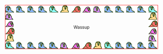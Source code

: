 <!--
**bentondecusin/bentondecusin** is a ✨ _special_ ✨ repository because its `README.md` (this file) appears on your GitHub profile.

Here are some ideas to get you started:

- 🔭 I’m currently working on ...
- 🌱 I’m currently learning ...
- 👯 I’m looking to collaborate on ...
- 🤔 I’m looking for help with ...
- 💬 Ask me about ...
- 📫 How to reach me: ...
- 😄 Pronouns: ...
- ⚡ Fun fact: ...
-->
<div style="border: 1px red solid">
  <div style="display:flex;
      flex-direction: row;
      justify-content: space-between;">
      <img src="./wave1parrot.gif">
      <img src="./wave2parrot.gif">
      <img src="./wave3parrot.gif">
      <img src="./wave4parrot.gif">
      <img src="./wave5parrot.gif">
      <img src="./wave6parrot.gif">
      <img src="./wave7parrot.gif">
      <img src="./wave8parrot.gif">
      <img src="./wave9parrot.gif">
      <img src="./wave1parrot.gif">
      <img src="./wave2parrot.gif">
      <img src="./wave3parrot.gif">
      <img src="./wave4parrot.gif">      
      <img src="./wave5parrot.gif">
    </div>
  <div style="display:flex;
      flex-direction: row;
      justify-content: space-between;">
      <div style="display:flex;
      flex-direction: column-reverse;
      justify-content: space-between;">
        <img src="./wave6parrot.gif">
        <img src="./wave7parrot.gif">
        <img src="./wave8parrot.gif">
        <img src="./wave9parrot.gif">
      </div>  
    <div style="display:flex;
      flex-direction: column;
      justify-content: space-around;"> 
          <a>Wassup</a>
    </div>
    <div style="display:flex;
      flex-direction: column;
      justify-content: space-between;">
        <img src="./wave6parrot.gif">
        <img src="./wave7parrot.gif">
        <img src="./wave8parrot.gif">
        <img src="./wave9parrot.gif">
    </div>
  </div>
  <div style="display:flex;
      flex-direction: row-reverse;
      justify-content: space-between;">
      <img src="./wave1parrot.gif">
      <img src="./wave2parrot.gif">
      <img src="./wave3parrot.gif">
      <img src="./wave4parrot.gif">
      <img src="./wave5parrot.gif">
      <img src="./wave6parrot.gif">
      <img src="./wave7parrot.gif">
      <img src="./wave8parrot.gif">
      <img src="./wave9parrot.gif">
      <img src="./wave1parrot.gif">
      <img src="./wave2parrot.gif">
      <img src="./wave3parrot.gif">
      <img src="./wave4parrot.gif">      
      <img src="./wave5parrot.gif">
  </div>
</div>
